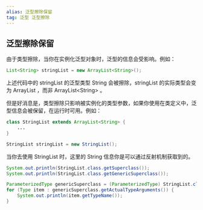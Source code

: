 ```yaml
---
alias: 泛型擦除保留
tag: 泛型 泛型擦除
---
```


## 泛型擦除保留

由于类型擦除，当你在实例化泛型对象时，泛型的信息会受影响。例如：

```java
List<String> stringList = new ArrayList<String>();
```

上述代码中的 stringList 的泛型类型 String 会被擦除，stringList 的实际类型会变为 ArrayList ，而非 ArrayList\<String> 。

但是好消息是，类型擦除只影响被实例化的类型参数，如果你使用在类定义中，泛型信息会被保留，在运行时可用。例如：

```java
class StringList extends ArrayList<String> {
    ...
}

StringList stringList = new StringList();
```

当你去使用 StringList 时，这里的 String 信息你是可以通过反射机制获取到的。

```java
System.out.println(StringList.class.getSuperclass());
System.out.println(StringList.class.getGenericSuperclass());

ParameterizedType genericSuperclass = (ParameterizedType) StringList.class.getGenericSuperclass();
for (Type item : genericSuperclass.getActualTypeArguments()) {
    System.out.println(item.getTypeName());
}
```

